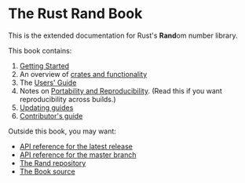 # The Rust Rand Book

This is the extended documentation for Rust's **Rand**om number library.

This book contains:

1.  [Getting Started](guide-start.md)
1.  An overview of [crates and functionality](crates.md)
3.  The [Users' Guide](guide.md)
4.  Notes on [Portability and Reproducibility](portability.md).
    (Read this if you want reproducibility across builds.)
5.  [Updating guides](update.md)
6.  [Contributor's guide](contributing.md)

Outside this book, you may want:

-   [API reference for the latest release](https://docs.rs/rand/)
-   [API reference for the master branch](https://rust-random.github.io/rand/)
-   [The Rand repository](https://github.com/rust-random/rand/)
-   [The Book source](https://github.com/rust-random/book/)
